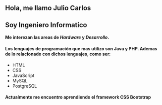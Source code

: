 ## Hola, me llamo Julio Carlos
## Soy Ingeniero Informatico
#### Me interezan las areas de ***Hardware*** y ***Desarrollo***.
#### Los lenguajes de programación que mas utilizo son Java y PHP. Ademas de lo relacionado con dichos lenguajes, como ser:

- HTML
- CSS
- JavaScript
- MySQL
- PostgreSQL

#### Actualmente me encuentro aprendiendo el framework CSS Bootstrap

<!--
**yulsdev/yulsdev** is a ✨ _special_ ✨ repository because its `README.md` (this file) appears on your GitHub profile.

Here are some ideas to get you started:

- 🔭 I’m currently working on ...
- 🌱 I’m currently learning ...
- 👯 I’m looking to collaborate on ...
- 🤔 I’m looking for help with ...
- 💬 Ask me about ...
- 📫 How to reach me: ...
- 😄 Pronouns: ...
- ⚡ Fun fact: ...
-->

